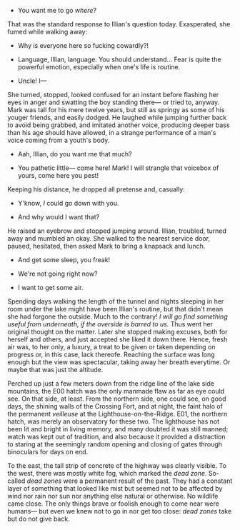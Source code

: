 - You want me to go _where_?

That was the standard response to Illian's question today. Exasperated, she
fumed while walking away:

- Why is everyone here so fucking cowardly?!

- Language, Illian, language. You should understand… Fear is quite the powerful
  emotion, especially when one's life is routine.

- Uncle! I—

She turned, stopped, looked confused for an instant before flashing her eyes in
anger and swatting the boy standing there— or tried to, anyway. Mark was tall
for his mere twelve years, but still as springy as some of his youger friends,
and easily dodged. He laughed while jumping further back to avoid being
grabbed, and imitated another voice, producing deeper bass than his age should
have allowed, in a strange performance of a man's voice coming from a youth's
body.

- Aah, Illian, do you want me that much?

- You pathetic little— come here! Mark! I will strangle that voicebox of yours,
  come here you pest!

Keeping his distance, he dropped all pretense and, casually:

- Y'know, _I_ could go down with you.

- And why would I want that?

He raised an eyebrow and stopped jumping around. Illian, troubled, turned away
and mumbled an okay. She walked to the nearest service door, paused, hesitated,
then asked Mark to bring a knapsack and lunch.

- And get some sleep, you freak!

- We're not going right now?

- I want to get some air.

Spending days walking the length of the tunnel and nights sleeping in her room
under the lake might have been Illian's routine, but that didn't mean she had
forgone the outside. Much to the contrary! _I will go find something useful
from underneath, if the overside is barred to us._ Thus went her original
thought on the matter. Later she stopped making excuses, both for herself and
others, and just accepted she liked it down there. Hence, fresh air was, to her
only, a luxury, a treat to be given or taken depending on progress or, in
this case, lack thereofe. Reaching the surface was long enough but the view was
spectacular, taking away her breath everytime. Or maybe that was just the
altitude.

Perched up just a few meters down from the ridge line of the lake side
mountains, the E00 hatch  was the only manmade flaw as far as eye could see. On
that side, at least. From the northern side, one could see, on good days, the
shining walls of the Crossing Fort, and at night, the faint halo of the
permanent _veilleuse_ at the Lighthouse-on-the-Ridge. E01, the northern hatch,
was merely an observatory for these two. The lighthouse has not been lit and
bright in living memory, and many doubted it was still manned; watch was kept
out of tradition, and also because it provided a distraction to staring at the
seemingly random opening and closing of gates through binoculars for days on
end.

To the east, the tall strip of concrete of the highway was clearly visible. To
the west, there was mostly white fog, which marked the _dead zone_. So-called
_dead zones_ were a permanent result of the past. They had a constant layer of
something that looked like mist but seemed not to be affected by wind nor rain
nor sun nor anything else natural or otherwise. No wildlife came close. The
only things brave or foolish enough to come near were humans— but even we knew
not to go in nor get too close: _dead zones_ take but do not give back.

